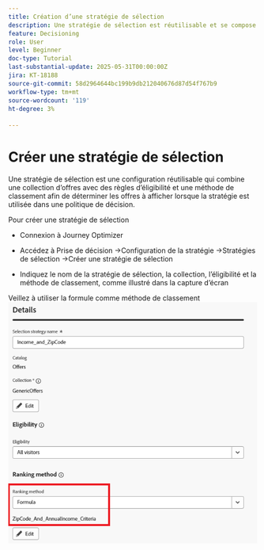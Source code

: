 ```yaml
---
title: Création d’une stratégie de sélection
description: Une stratégie de sélection est réutilisable et se compose d’une collection associée à une contrainte d’éligibilité et à une méthode de classement permettant de déterminer les offres à afficher lorsqu’elles sont sélectionnées dans une politique de décision.
feature: Decisioning
role: User
level: Beginner
doc-type: Tutorial
last-substantial-update: 2025-05-31T00:00:00Z
jira: KT-18188
source-git-commit: 58d2964644bc199b9db212040676d87d54f767b9
workflow-type: tm+mt
source-wordcount: '119'
ht-degree: 3%

---
```


# Créer une stratégie de sélection

Une stratégie de sélection est une configuration réutilisable qui combine une collection d’offres avec des règles d’éligibilité et une méthode de classement afin de déterminer les offres à afficher lorsque la stratégie est utilisée dans une politique de décision.

Pour créer une stratégie de sélection

* Connexion à Journey Optimizer

* Accédez à Prise de décision ->Configuration de la stratégie ->Stratégies de sélection ->Créer une stratégie de sélection

* Indiquez le nom de la stratégie de sélection, la collection, l’éligibilité et la méthode de classement, comme illustré dans la capture d’écran


Veillez à utiliser la formule comme méthode de classement
![selection-strategy](assets/selection-strategy.png)
